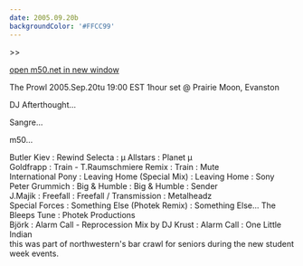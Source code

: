 ```yaml
---
date: 2005.09.20b
backgroundColor: '#FFCC99'
---
```


\>>

[open m50.net in new window](http://m50.net/)

The Prowl 2005.Sep.20tu 19:00 EST 1hour set @ Prairie Moon, Evanston  

DJ Afterthought...  


Sangre...  


m50...

Butler Kiev : Rewind Selecta : µ Allstars : Planet µ  
Goldfrapp : Train - T.Raumschmiere Remix : Train : Mute  
International Pony : Leaving Home (Special Mix) : Leaving Home : Sony  
Peter Grummich : Big & Humble : Big & Humble : Sender  
J.Majik : Freefall : Freefall / Transmission : Metalheadz  
Special Forces : Something Else (Photek Remix) : Something Else... The Bleeps Tune : Photek Productions  
Björk : Alarm Call - Reprocession Mix by DJ Krust : Alarm Call : One Little Indian  
this was part of northwestern's bar crawl for seniors during the new student week events.